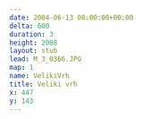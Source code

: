 ```yaml
---
date: 2004-06-13 00:00:00+00:00
delta: 600
duration: 3
height: 2088
layout: stub
lead: M_3_0366.JPG
map: 1
name: VelikiVrh
title: Veliki vrh
x: 447
y: 143
---
```

